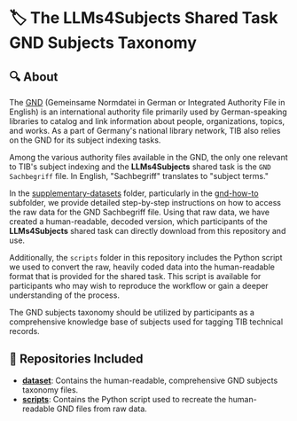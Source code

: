 # 🏷️ The **LLMs4Subjects** Shared Task GND Subjects Taxonomy

## 🔍 About

The [GND](https://www.dnb.de/EN/Professionell/Standardisierung/GND/gnd_node.html) (Gemeinsame Normdatei in German or Integrated Authority File in English) is an international authority file primarily used by German-speaking libraries to catalog and link information about people, organizations, topics, and works. As a part of Germany's national library network, TIB also relies on the GND for its subject indexing tasks.

Among the various authority files available in the GND, the only one relevant to TIB's subject indexing and the **LLMs4Subjects** shared task is the `GND Sachbegriff` file. In English, "Sachbegriff" translates to "subject terms."

In the [supplementary-datasets](https://github.com/jd-coderepos/llms4subjects/tree/main/supplementary-datasets) folder, particularly in the [gnd-how-to](https://github.com/jd-coderepos/llms4subjects/tree/main/supplementary-datasets/gnd-how-to) subfolder, we provide detailed step-by-step instructions on how to access the raw data for the GND Sachbegriff file. Using that raw data, we have created a human-readable, decoded version, which participants of the **LLMs4Subjects** shared task can directly download from this repository and use.

Additionally, the `scripts` folder in this repository includes the Python script we used to convert the raw, heavily coded data into the human-readable format that is provided for the shared task. This script is available for participants who may wish to reproduce the workflow or gain a deeper understanding of the process.

The GND subjects taxonomy should be utilized by participants as a comprehensive knowledge base of subjects used for tagging TIB technical records.

## 📂 Repositories Included

- [**dataset**](https://github.com/jd-coderepos/llms4subjects/tree/main/shared-task-datasets/GND/dataset): Contains the human-readable, comprehensive GND subjects taxonomy files.
- [**scripts**](https://github.com/jd-coderepos/llms4subjects/tree/main/shared-task-datasets/GND/scripts): Contains the Python script used to recreate the human-readable GND files from raw data.


